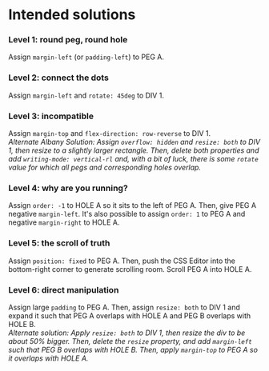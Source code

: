 # Intended solutions

### Level 1: round peg, round hole

Assign `margin-left` (or `padding-left`) to PEG A.

### Level 2: connect the dots

Assign `margin-left` and `rotate: 45deg` to DIV 1.

### Level 3: incompatible

Assign `margin-top` and `flex-direction: row-reverse` to DIV 1.  
_Alternate Albany Solution: Assign `overflow: hidden` and `resize: both` to DIV 1, then resize to a slightly larger rectangle. Then, delete both properties and add `writing-mode: vertical-rl` and, with a bit of luck, there is some `rotate` value for which all pegs and corresponding holes overlap._

### Level 4: why are you running?

Assign `order: -1` to HOLE A so it sits to the left of PEG A. Then, give PEG A negative `margin-left`. It's also possible to assign `order: 1` to PEG A and negative `margin-right` to HOLE A.

### Level 5: the scroll of truth

Assign `position: fixed` to PEG A. Then, push the CSS Editor into the bottom-right corner to generate scrolling room. Scroll PEG A into HOLE A.

### Level 6: direct manipulation

Assign large `padding` to PEG A. Then, assign `resize: both` to DIV 1 and expand it such that PEG A overlaps with HOLE A and PEG B overlaps with HOLE B.  
_Alternate solution: Apply `resize: both` to DIV 1, then resize the div to be about 50% bigger. Then, delete the `resize` property, and add `margin-left` such that PEG B overlaps with HOLE B. Then, apply `margin-top` to PEG A so it overlaps with HOLE A._
